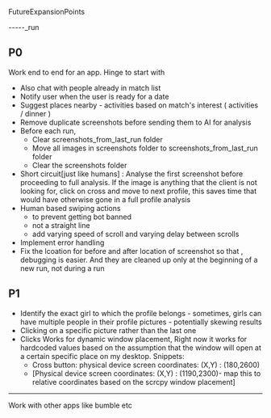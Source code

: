 FutureExpansionPoints

-----_run

P0
------
Work end to end for an app. Hinge to start with 
- Also chat with people already in match list
- Notify user when the user is ready for a date
- Suggest places nearby - activities based on match's interest ( activities / dinner )
- Remove duplicate screenshots before sending them to AI for analysis
- Before each run, 
    - Clear screenshots_from_last_run folder
    - Move all images in screenshots folder to screenshots_from_last_run folder 
    - Clear the screenshots folder
- Short circuit[just like humans] : Analyse the first screenshot before proceeding to full analysis. If the image is anything that the client is not looking for, click on cross and move to next profile, this saves time that would have otherwise gone in a full profile analysis
- Human based swiping actions 
    - to prevent getting bot banned
    - not a straight line
    - add varying speed of scroll and varying delay between scrolls
- Implement error handling
- Fix the lcoation for before and after location of screenshot so that , debugging is easier. And they are cleaned up only at the beginning of a new run, not during a run

P1
-------
- Identify the exact girl to which the profile belongs - sometimes, girls can have multiple people in their profile pictures - potentially skewing results
- Clicking on a specific picture rather than the last one
- Clicks Works for dynamic window placement, Right now it works for hardcoded values based on the assumption that the window will open at a certain specific place on my desktop. Snippets:
    - Cross button: physical device screen coordinates: (X,Y) : (180,2600)
    - [Physical device screen coordinates: (X,Y) : (1190,2300)- map this to relative coordinates based on the scrcpy window placement]
-------
Work with other apps like bumble etc
